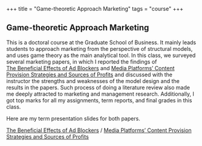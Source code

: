 +++
title = "Game-theoretic Approach Marketing"
tags = "course"
+++

## Game-theoretic Approach Marketing

This is a doctoral course at the Graduate School of Business. 
It mainly leads students to approach marketing from the perspective of structural models, 
and uses game theory as the main analytical tool. 
In this class, we surveyed several marketing papers, 
in which I reported the findings of  
[The Beneficial Effects of Ad Blockers](https://pubsonline.informs.org/doi/abs/10.1287/mnsc.2020.3653)
and 
[Media Platforms’ Content Provision Strategies and Sources
of Profits](https://pubsonline.informs.org/doi/abs/10.1287/mksc.2020.1248)
and discussed with the instructor the strengths and weaknesses of the model design and the results 
in the papers. 
Such process of doing a literature review also made me deeply attracted to marketing and management research.
Additionally, I got top marks for all my assignments, term reports, and final grades in this class.

Here are my term presentation slides for both papers.

[The Beneficial Effects of Ad Blockers](/pdf/mkt/adb.pdf) /
[Media Platforms’ Content Provision Strategies and Sources of Profits](/pdf/mkt/media.pdf)


